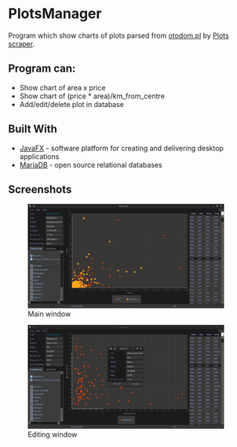 # PlotsManager

Program which show charts of plots parsed from [otodom.pl](https://www.otodom.pl/) by [Plots scraper](https://github.com/Dimonium-239/Scraper).

## Program can:
- Show chart of area x price
- Show chart of (price * area)/km_from_centre
- Add/edit/delete plot in database

## Built With
* [JavaFX](https://openjfx.io/) - software platform for creating and delivering desktop applications
* [MariaDB](https://mariadb.org/) - open source relational databases

## Screenshots 
<div align="left">
    <figure class="image1">
        <img src="https://github.com/Dimonium-239/PlotsManager/blob/master/Screenshots/MainWindowPlots.png" width="400px" alt="Main window">
     <figcaption>Main window</figcaption>
    </figure>
    <figure class="image2">
        <img src="https://github.com/Dimonium-239/PlotsManager/blob/master/Screenshots/EditPlotPlots.png" width="400px" alt="Editing window"> 
    <figcaption>Editing window</figcaption>
    </figure>
</div>
